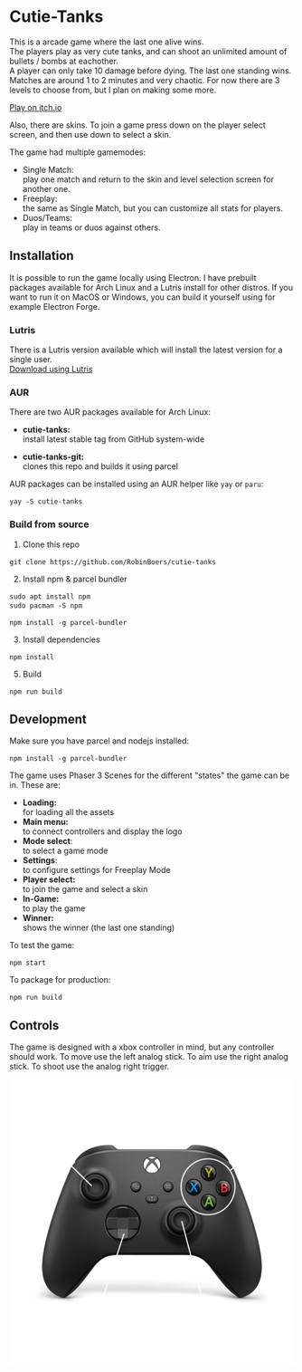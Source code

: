 # Cutie-Tanks

This is a arcade game where the last one alive wins.  
The players play as very cute tanks, and can shoot an unlimited amount of bullets / bombs at eachother.  
A player can only take 10 damage before dying. The last one standing wins. Matches are around 1 to 2 minutes and very chaotic. For now there are 3 levels to choose from, but I plan on making some more.

[Play on itch.io](https://robijntje.itch.io/cutie-tanks)

Also, there are skins. To join a game press down on the player select screen, and then use down to select a skin.

The game had multiple gamemodes:

- Single Match:  
play one match and return to the skin and level selection screen for another one.
- Freeplay:  
the same as Single Match, but you can customize all stats for players.
- Duos/Teams:  
play in teams or duos against others.

## Installation

It is possible to run the game locally using Electron. I have prebuilt packages available for Arch Linux and a Lutris install for other distros. If you want to run it on MacOS or Windows, you can build it yourself using for example Electron Forge.

### Lutris

There is a Lutris version available which will install the latest version for a single user.  
[Download using Lutris](https://lutris.net/games/cutietanks/)

### AUR

There are two AUR packages available for Arch Linux:

- **cutie-tanks:**  
install latest stable tag from GitHub system-wide

- **cutie-tanks-git:**  
clones this repo and builds it using parcel

AUR packages can be installed using an AUR helper like `yay` or `paru`:

```
yay -S cutie-tanks
```

### Build from source

1. Clone this repo

```
git clone https://github.com/RobinBoers/cutie-tanks
```

2. Install npm & parcel bundler

```
sudo apt install npm
sudo pacman -S npm
```

```
npm install -g parcel-bundler
```

3. Install dependencies

```
npm install
```

5. Build

```
npm run build
```

## Development

Make sure you have parcel and nodejs installed:

```
npm install -g parcel-bundler
```

The game uses Phaser 3 Scenes for the different "states" the game can be in. These are:

- **Loading:**  
for loading all the assets
- **Main menu:**  
to connect controllers and display the logo
- **Mode select**:  
to select a game mode
- **Settings**:  
to configure settings for Freeplay Mode
- **Player select:**  
to join the game and select a skin
- **In-Game:**  
to play the game
- **Winner:**  
shows the winner (the last one standing)

To test the game:

```
npm start
```

To package for production:

```
npm run build
```

## Controls
The game is designed with a xbox controller in mind, but any controller should work. To move use the left analog stick. To aim use the right analog stick. To shoot use the analog right trigger.

![](artwork/controls.png)
